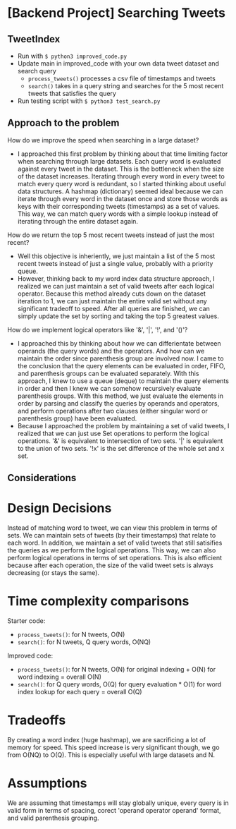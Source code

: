 # [Backend Project] Searching Tweets

## TweetIndex 
- Run with `$ python3 improved_code.py`
- Update main in improved_code with your own data tweet dataset and search query
    - `process_tweets()` processes a csv file of timestamps and tweets
    - `search()` takes in a query string and searches for the 5 most recent tweets that satisfies the query
- Run testing script with `$ python3 test_search.py`

## Approach to the problem
How do we improve the speed when searching in a large dataset?
- I approached this first problem by thinking about that time limiting factor when searching through large datasets. Each query word is evaluated against every tweet in the dataset. This is the bottleneck when the size of the dataset increases. Iterating through every word in every tweet to match every query word is redundant, so I started thinking about useful data structures. A hashmap (dictionary) seemed ideal because we can iterate through every word in the dataset once and store those words as keys with their corresponding tweets (timestamps) as a set of values. This way, we can match query words with a simple lookup instead of iterating through the entire dataset again.

How do we return the top 5 most recent tweets instead of just the most recent?
- Well this objective is inheriently, we just maintain a list of the 5 most recent tweets instead of just a single value, probably with a priority queue.
- However, thinking back to my word index data structure approach, I realized we can just maintain a set of valid tweets after each logical operator. Because this method already cuts down on the dataset iteration to 1, we can just maintain the entire valid set without any significant tradeoff to speed. After all queries are finished, we can simply update the set by sorting and taking the top 5 greatest values.

How do we implement logical operators like '&', '|', '!', and '()'?
- I approached this by thinking about how we can differientate between operands (the query words) and the operators. And how can we maintain the order since parenthesis group are involved now. I came to the conclusion that the query elements can be evaluated in order, FIFO, and parenthesis groups can be evaluated separately. With this approach, I knew to use a queue (deque) to maintain the query elements in order and then I knew we can somehow recursively evaluate parenthesis groups. With this method, we just evaluate the elements in order by parsing and classify the queries by operands and operators, and perform operations after two clauses (either singular word or parenthesis group) have been evaluated. 
- Because I approached the problem by maintaining a set of valid tweets, I realized that we can just use Set operations to perform the logical operations. '&' is equivalent to intersection of two sets. '|' is equivalent to the union of two sets. '!x' is the set difference of the whole set and x set.

## Considerations
# Design Decisions
Instead of matching word to tweet, we can view this problem in terms of sets. We can maintain sets of tweets (by their timestamps) that relate to each word. In addition, we maintain a set of valid tweets that still satisifies the queries as we perform the logical operations. This way, we can also perform logical operations in terms of set operations. This is also efficient because after each operation, the size of the valid tweet sets is always decreasing (or stays the same).

# Time complexity comparisons
Starter code:
- `process_tweets()`: for N tweets, O(N)
- `search()`: for N tweets, Q query words, O(NQ)

Improved code:
- `process_tweets()`: for N tweets, O(N) for original indexing + O(N) for word indexing = overall O(N)
- `search()`: for Q query words, O(Q) for query evaluation * O(1) for word index lookup for each query = overall O(Q)

# Tradeoffs
By creating a word index (huge hashmap), we are sacrificing a lot of memory for speed. This speed increase is very significant though, we go from O(NQ) to O(Q). This is especially useful with large datasets and N. 

# Assumptions
We are assuming that timestamps will stay globally unique, every query is in valid form in terms of spacing, corect 'operand operator operand' format, and valid parenthesis grouping.

